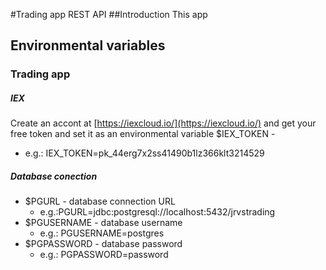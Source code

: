 #Trading app REST API
##Introduction
This app 


## Environmental variables 
### Trading app
##### IEX 
Create an accont at [https://iexcloud.io/](https://iexcloud.io/) and get your free token and set it as an environmental variable
$IEX_TOKEN  - 
 - e.g.: IEX_TOKEN=pk_44erg7x2ss41490b1lz366klt3214529
##### Database conection
 - $PGURL - database connection URL
    - e.g.:PGURL=jdbc:postgresql://localhost:5432/jrvstrading 
  -  $PGUSERNAME - database username
     - e.g.: PGUSERNAME=postgres
   - $PGPASSWORD  - database password
     - e.g.: PGPASSWORD=password

<!--stackedit_data:
eyJoaXN0b3J5IjpbMzc4NzU0MjMsLTEyNjMwNTcyNjEsLTIxND
U5MDQ3MzYsMjkxNDQ5NTg0LDIwNDAyOTc2MjJdfQ==
-->